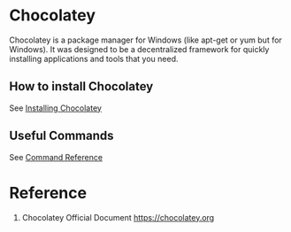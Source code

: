 # Chocolatey
Chocolatey is a package manager for Windows (like apt-get or yum but for Windows). It was designed to be a decentralized framework for quickly installing applications and tools that you need. 

## How to install Chocolatey
See [Installing Chocolatey](https://chocolatey.org/install)


## Useful Commands
See [Command Reference](https://github.com/chocolatey/choco/wiki/CommandsReference)


# Reference
1. Chocolatey Official Document https://chocolatey.org
